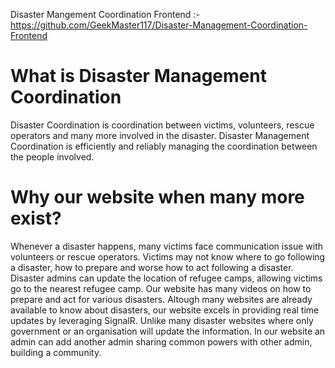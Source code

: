 Disaster Mangement Coordination Frontend :- https://github.com/GeekMaster117/Disaster-Management-Coordination-Frontend

# What is Disaster Management Coordination

Disaster Coordination is coordination between victims, volunteers, rescue operators and many more involved in the disaster. Disaster Management Coordination is efficiently and reliably managing the coordination between the people involved.

# Why our website when many more exist?

Whenever a disaster happens, many victims face communication issue with volunteers or rescue operators. Victims may not know where to go following a disaster, how to prepare and worse how to act following a disaster. Disaster admins can update the location of refugee camps, allowing victims go to the nearest refugee camp. Our website has many videos on how to prepare and act for various disasters. Altough many websites are already available to know about disasters, our website excels in providing real time updates by leveraging SignalR. Unlike many disaster websites where only government or an organisation will update the information. In our website an admin can add another admin sharing common powers with other admin, building a community.
